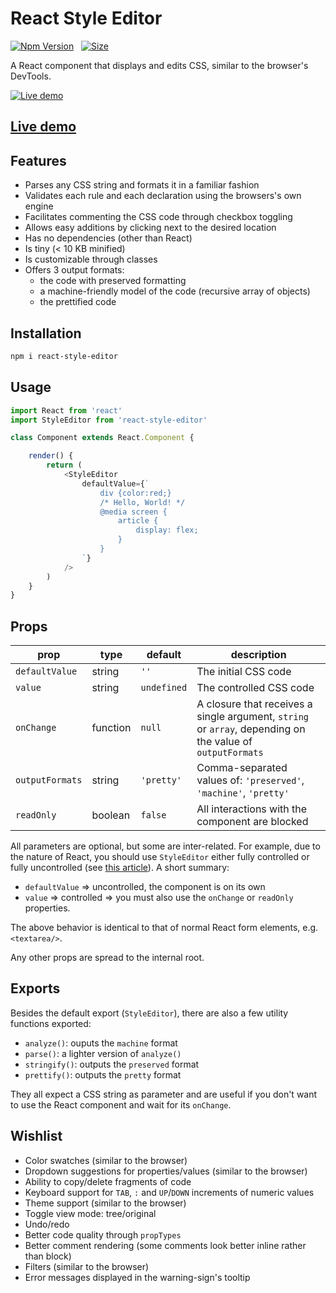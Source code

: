 # React Style Editor

[![Npm Version][npm-version-image]][npm-version-url]   [![Size][bundlephobia-image]][bundlephobia-url]



A React component that displays and edits CSS, similar to the browser's DevTools.

[![Live demo](https://aurelain.github.io/react-style-editor/StyleEditor.png)](https://aurelain.github.io/react-style-editor/)

## [Live demo](https://aurelain.github.io/react-style-editor/)

## Features
- Parses any CSS string and formats it in a familiar fashion
- Validates each rule and each declaration using the browsers's own engine
- Facilitates commenting the CSS code through checkbox toggling
- Allows easy additions by clicking next to the desired location
- Has no dependencies (other than React)
- Is tiny (< 10 KB minified)
- Is customizable through classes 
- Offers 3 output formats:
    - the code with preserved formatting
    - a machine-friendly model of the code (recursive array of objects)
    - the prettified code

## Installation

```sh
npm i react-style-editor
```

## Usage

```js
import React from 'react'
import StyleEditor from 'react-style-editor'

class Component extends React.Component {

    render() {
        return (
            <StyleEditor
                defaultValue={`
                    div {color:red;}
                    /* Hello, World! */
                    @media screen {
                        article {
                            display: flex;
                        }
                    }
                `}
            />
        )
    }
}
```

## Props


|prop           |  type    | default     |description                                                 |
|---------------|------------------------|----------------------------------------------------|--------|
| `defaultValue`  | string   | `''`        | The initial CSS code
| `value`         | string   | `undefined` | The controlled CSS code
| `onChange`      | function | `null`      | A closure that receives a single argument, `string` or `array`, depending on the value of `outputFormats`
| `outputFormats` | string   | `'pretty'`  | Comma-separated values of: `'preserved'`, `'machine'`, `'pretty'`
| `readOnly`      | boolean  | `false`     | All interactions with the component are blocked


All parameters are optional, but some are inter-related. For example, due to the nature of React, you should use `StyleEditor` either fully controlled or fully uncontrolled (see [this article](https://reactjs.org/blog/2018/06/07/you-probably-dont-need-derived-state.html#preferred-solutions)).
A short summary:
- `defaultValue` => uncontrolled, the component is on its own
- `value` => controlled => you must also use the `onChange` or `readOnly` properties.

The above behavior is identical to that of normal React form elements, e.g. `<textarea/>`.

Any other props are spread to the internal root.

## Exports
Besides the default export (`StyleEditor`), there are also a few utility functions exported:
- `analyze()`: ouputs the `machine` format
- `parse()`: a lighter version of `analyze()`
- `stringify()`: outputs the `preserved` format
- `prettify()`: outputs the `pretty` format

They all expect a CSS string as parameter and are useful if you don't want to use the React component and wait for its `onChange`.

## Wishlist
- Color swatches (similar to the browser)
- Dropdown suggestions for properties/values (similar to the browser)
- Ability to copy/delete fragments of code
- Keyboard support for `TAB`, `:` and `UP`/`DOWN` increments of numeric values
- Theme support (similar to the browser)
- Toggle view mode: tree/original
- Undo/redo
- Better code quality through `propTypes`
- Better comment rendering (some comments look better inline rather than block)
- Filters (similar to the browser)
- Error messages displayed in the warning-sign's tooltip

[npm-version-image]: https://img.shields.io/npm/v/react-style-editor.svg?style=flat-square
[npm-version-url]: https://www.npmjs.com/package/react-style-editor

[bundlephobia-image]: https://img.shields.io/bundlephobia/minzip/react-style-editor.svg?style=flat-square
[bundlephobia-url]: https://bundlephobia.com/result?p=react-style-editor